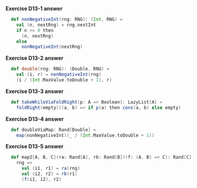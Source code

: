 **Exercise D13-1 answer**

```scala
  def nonNegativeInt(rng: RNG): (Int, RNG) =
    val (n, nextRng) = rng.nextInt
    if n >= 0 then
      (n, nextRng)
    else
      nonNegativeInt(nextRng)
```

**Exercise D13-2 answer**

```scala
  def double(rng: RNG): (Double, RNG) =
    val (i, r) = nonNegativeInt(rng)
    (i / (Int.MaxValue.toDouble + 1), r)
```

**Exercise D13-3 answer**

```scala
  def takeWhileViaFoldRight(p: A => Boolean): LazyList[A] =
    foldRight(empty)((a, b) => if p(a) then cons(a, b) else empty)
```

**Exercise D13-4 answer**

```scala
  def doubleViaMap: Rand[Double] =
    map(nonNegativeInt)(_ / (Int.MaxValue.toDouble + 1))
```

**Exercise D13-5 answer**

```scala
  def map2[A, B, C](ra: Rand[A], rb: Rand[B])(f: (A, B) => C): Rand[C] =
    rng =>
      val (i1, r1) = ra(rng)
      val (i2, r2) = rb(r1)
      (f(i1, i2), r2)
```